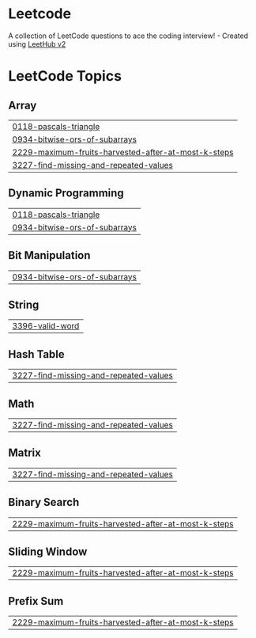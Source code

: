 # Leetcode
A collection of LeetCode questions to ace the coding interview! - Created using [LeetHub v2](https://github.com/arunbhardwaj/LeetHub-2.0)

<!---LeetCode Topics Start-->
# LeetCode Topics
## Array
|  |
| ------- |
| [0118-pascals-triangle](https://github.com/abdhija09/Leetcode/tree/master/0118-pascals-triangle) |
| [0934-bitwise-ors-of-subarrays](https://github.com/abdhija09/Leetcode/tree/master/0934-bitwise-ors-of-subarrays) |
| [2229-maximum-fruits-harvested-after-at-most-k-steps](https://github.com/abdhija09/Leetcode/tree/master/2229-maximum-fruits-harvested-after-at-most-k-steps) |
| [3227-find-missing-and-repeated-values](https://github.com/abdhija09/Leetcode/tree/master/3227-find-missing-and-repeated-values) |
## Dynamic Programming
|  |
| ------- |
| [0118-pascals-triangle](https://github.com/abdhija09/Leetcode/tree/master/0118-pascals-triangle) |
| [0934-bitwise-ors-of-subarrays](https://github.com/abdhija09/Leetcode/tree/master/0934-bitwise-ors-of-subarrays) |
## Bit Manipulation
|  |
| ------- |
| [0934-bitwise-ors-of-subarrays](https://github.com/abdhija09/Leetcode/tree/master/0934-bitwise-ors-of-subarrays) |
## String
|  |
| ------- |
| [3396-valid-word](https://github.com/abdhija09/Leetcode/tree/master/3396-valid-word) |
## Hash Table
|  |
| ------- |
| [3227-find-missing-and-repeated-values](https://github.com/abdhija09/Leetcode/tree/master/3227-find-missing-and-repeated-values) |
## Math
|  |
| ------- |
| [3227-find-missing-and-repeated-values](https://github.com/abdhija09/Leetcode/tree/master/3227-find-missing-and-repeated-values) |
## Matrix
|  |
| ------- |
| [3227-find-missing-and-repeated-values](https://github.com/abdhija09/Leetcode/tree/master/3227-find-missing-and-repeated-values) |
## Binary Search
|  |
| ------- |
| [2229-maximum-fruits-harvested-after-at-most-k-steps](https://github.com/abdhija09/Leetcode/tree/master/2229-maximum-fruits-harvested-after-at-most-k-steps) |
## Sliding Window
|  |
| ------- |
| [2229-maximum-fruits-harvested-after-at-most-k-steps](https://github.com/abdhija09/Leetcode/tree/master/2229-maximum-fruits-harvested-after-at-most-k-steps) |
## Prefix Sum
|  |
| ------- |
| [2229-maximum-fruits-harvested-after-at-most-k-steps](https://github.com/abdhija09/Leetcode/tree/master/2229-maximum-fruits-harvested-after-at-most-k-steps) |
<!---LeetCode Topics End-->